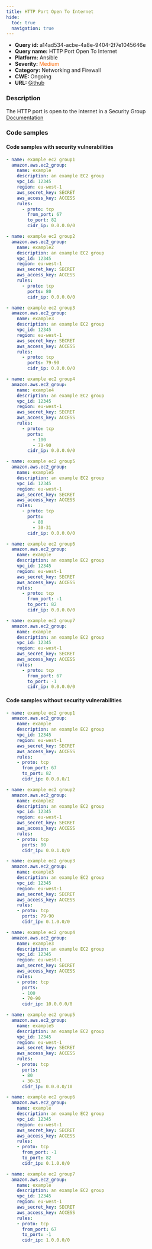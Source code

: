 ```yaml
---
title: HTTP Port Open To Internet
hide:
  toc: true
  navigation: true
---
```


<style>
  .highlight .hll {
    background-color: #ff171742;
  }
  .md-content {
    max-width: 1100px;
    margin: 0 auto;
  }
</style>

-   **Query id:** a14ad534-acbe-4a8e-9404-2f7e1045646e
-   **Query name:** HTTP Port Open To Internet
-   **Platform:** Ansible
-   **Severity:** <span style="color:#ff7213">Medium</span>
-   **Category:** Networking and Firewall
-   **CWE:** Ongoing
-   **URL:** [Github](https://github.com/Checkmarx/kics/tree/master/assets/queries/ansible/aws/http_port_open_to_internet)

### Description
The HTTP port is open to the internet in a Security Group<br>
[Documentation](https://docs.ansible.com/ansible/latest/collections/amazon/aws/ec2_group_module.html#ansible-collections-amazon-aws-ec2-group-module)

### Code samples
#### Code samples with security vulnerabilities
```yaml title="Positive test num. 1 - yaml file" hl_lines="64 36 9 79 49 23 93"
- name: example ec2 group1
  amazon.aws.ec2_group:
    name: example
    description: an example EC2 group
    vpc_id: 12345
    region: eu-west-1
    aws_secret_key: SECRET
    aws_access_key: ACCESS
    rules:
      - proto: tcp
        from_port: 67
        to_port: 82
        cidr_ip: 0.0.0.0/0

- name: example ec2 group2
  amazon.aws.ec2_group:
    name: example2
    description: an example EC2 group
    vpc_id: 12345
    region: eu-west-1
    aws_secret_key: SECRET
    aws_access_key: ACCESS
    rules:
      - proto: tcp
        ports: 80
        cidr_ip: 0.0.0.0/0

- name: example ec2 group3
  amazon.aws.ec2_group:
    name: example3
    description: an example EC2 group
    vpc_id: 12345
    region: eu-west-1
    aws_secret_key: SECRET
    aws_access_key: ACCESS
    rules:
      - proto: tcp
        ports: 79-90
        cidr_ip: 0.0.0.0/0

- name: example ec2 group4
  amazon.aws.ec2_group:
    name: example4
    description: an example EC2 group
    vpc_id: 12345
    region: eu-west-1
    aws_secret_key: SECRET
    aws_access_key: ACCESS
    rules:
      - proto: tcp
        ports:
          - 100
          - 70-90
        cidr_ip: 0.0.0.0/0

- name: example ec2 group5
  amazon.aws.ec2_group:
    name: example5
    description: an example EC2 group
    vpc_id: 12345
    region: eu-west-1
    aws_secret_key: SECRET
    aws_access_key: ACCESS
    rules:
      - proto: tcp
        ports:
          - 80
          - 30-31
        cidr_ip: 0.0.0.0/0

- name: example ec2 group6
  amazon.aws.ec2_group:
    name: example
    description: an example EC2 group
    vpc_id: 12345
    region: eu-west-1
    aws_secret_key: SECRET
    aws_access_key: ACCESS
    rules:
      - proto: tcp
        from_port: -1
        to_port: 82
        cidr_ip: 0.0.0.0/0

- name: example ec2 group7
  amazon.aws.ec2_group:
    name: example
    description: an example EC2 group
    vpc_id: 12345
    region: eu-west-1
    aws_secret_key: SECRET
    aws_access_key: ACCESS
    rules:
      - proto: tcp
        from_port: 67
        to_port: -1
        cidr_ip: 0.0.0.0/0

```


#### Code samples without security vulnerabilities
```yaml title="Negative test num. 1 - yaml file"
- name: example ec2 group1
  amazon.aws.ec2_group:
    name: example
    description: an example EC2 group
    vpc_id: 12345
    region: eu-west-1
    aws_secret_key: SECRET
    aws_access_key: ACCESS
    rules:
    - proto: tcp
      from_port: 67
      to_port: 82
      cidr_ip: 0.0.0.0/1

- name: example ec2 group2
  amazon.aws.ec2_group:
    name: example2
    description: an example EC2 group
    vpc_id: 12345
    region: eu-west-1
    aws_secret_key: SECRET
    aws_access_key: ACCESS
    rules:
    - proto: tcp
      ports: 80
      cidr_ip: 0.0.1.0/0

- name: example ec2 group3
  amazon.aws.ec2_group:
    name: example3
    description: an example EC2 group
    vpc_id: 12345
    region: eu-west-1
    aws_secret_key: SECRET
    aws_access_key: ACCESS
    rules:
    - proto: tcp
      ports: 79-90
      cidr_ip: 0.1.0.0/0

- name: example ec2 group4
  amazon.aws.ec2_group:
    name: example3
    description: an example EC2 group
    vpc_id: 12345
    region: eu-west-1
    aws_secret_key: SECRET
    aws_access_key: ACCESS
    rules:
    - proto: tcp
      ports:
      - 100
      - 70-90
      cidr_ip: 10.0.0.0/0

- name: example ec2 group5
  amazon.aws.ec2_group:
    name: example5
    description: an example EC2 group
    vpc_id: 12345
    region: eu-west-1
    aws_secret_key: SECRET
    aws_access_key: ACCESS
    rules:
    - proto: tcp
      ports:
      - 80
      - 30-31
      cidr_ip: 0.0.0.0/10

- name: example ec2 group6
  amazon.aws.ec2_group:
    name: example
    description: an example EC2 group
    vpc_id: 12345
    region: eu-west-1
    aws_secret_key: SECRET
    aws_access_key: ACCESS
    rules:
    - proto: tcp
      from_port: -1
      to_port: 82
      cidr_ip: 0.1.0.0/0

- name: example ec2 group7
  amazon.aws.ec2_group:
    name: example
    description: an example EC2 group
    vpc_id: 12345
    region: eu-west-1
    aws_secret_key: SECRET
    aws_access_key: ACCESS
    rules:
    - proto: tcp
      from_port: 67
      to_port: -1
      cidr_ip: 1.0.0.0/0

```
